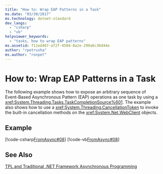```yaml
---
title: "How to: Wrap EAP Patterns in a Task"
ms.date: "03/30/2017"
ms.technology: dotnet-standard
dev_langs: 
  - "csharp"
  - "vb"
helpviewer_keywords: 
  - "tasks, how to wrap EAP patterns"
ms.assetid: f11ed467-af2f-4504-8a2e-299a6c36d44e
author: "rpetrusha"
ms.author: "ronpet"
---
```

# How to: Wrap EAP Patterns in a Task
The following example shows how to expose an arbitrary sequence of Event-Based Asynchronous Pattern (EAP) operations as one task by using a <xref:System.Threading.Tasks.TaskCompletionSource%601>. The example also shows how to use a <xref:System.Threading.CancellationToken> to invoke the built-in cancellation methods on the <xref:System.Net.WebClient> objects.  
  
## Example  
 [!code-csharp[FromAsync#08](../../../samples/snippets/csharp/VS_Snippets_Misc/fromasync/cs/fromasync.cs#08)]
 [!code-vb[FromAsync#08](../../../samples/snippets/visualbasic/VS_Snippets_Misc/fromasync/vb/module1.vb#08)]  
  
## See Also  
 [TPL and Traditional .NET Framework Asynchronous Programming](../../../docs/standard/parallel-programming/tpl-and-traditional-async-programming.md)
